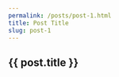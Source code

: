 ```yaml
---
permalink: /posts/post-1.html
title: Post Title
slug: post-1
---
```

<section class="sec-p-1">
  <div class="container">
    <h2> {{ post.title }} </h2>
  </div>
</section>
